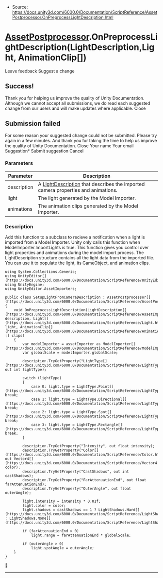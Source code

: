 * Source: https://docs.unity3d.com/6000.0/Documentation/ScriptReference/AssetPostprocessor.OnPreprocessLightDescription.html

#  [AssetPostprocessor](https://docs.unity3d.com/6000.0/Documentation/ScriptReference/AssetPostprocessor.html).OnPreprocessLightDescription(LightDescription,Light, AnimationClip[])
Leave feedback
Suggest a change
## Success!
Thank you for helping us improve the quality of Unity Documentation. Although we cannot accept all submissions, we do read each suggested change from our users and will make updates where applicable.
Close
## Submission failed
For some reason your suggested change could not be submitted. Please <a>try again</a> in a few minutes. And thank you for taking the time to help us improve the quality of Unity Documentation.
Close
Your name Your email Suggestion* Submit suggestion
Cancel
### Parameters
Parameter | Description  
---|---  
description | A [LightDescription](https://docs.unity3d.com/6000.0/Documentation/ScriptReference/AssetImporters.LightDescription.html) that describes the imported camera properties and animations.  
light | The light generated by the Model Importer.  
animations | The animation clips generated by the Model Importer.  
### Description
Add this function to a subclass to recieve a notification when a light is imported from a Model Importer.
Unity only calls this function when ModelImporter.ImportLights is true. This function gives you control over light properties and animations during the model import process. The LightDescription structure contains all the light data from the imported file. You can use it to populate the light, its GameObject, and animation clips.
```
using System.Collections.Generic;
using UnityEditor[](https://docs.unity3d.com/6000.0/Documentation/ScriptReference/UnityEditor.html);
using UnityEngine;
using UnityEditor.AssetImporters;  
  
public class SetupLightFromCameraDescription : AssetPostprocessor[](https://docs.unity3d.com/6000.0/Documentation/ScriptReference/AssetPostprocessor.html)
{
    void OnPreprocessLightDescription(LightDescription[](https://docs.unity3d.com/6000.0/Documentation/ScriptReference/AssetImporters.LightDescription.html) description, Light[](https://docs.unity3d.com/6000.0/Documentation/ScriptReference/Light.html) light, AnimationClip[](https://docs.unity3d.com/6000.0/Documentation/ScriptReference/AnimationClip.html)[] clips)
    {
        var modelImporter = assetImporter as ModelImporter[](https://docs.unity3d.com/6000.0/Documentation/ScriptReference/ModelImporter.html);
        var globalScale = modelImporter.globalScale;  
  
        description.TryGetProperty("LightType[](https://docs.unity3d.com/6000.0/Documentation/ScriptReference/LightType.html)", out int lightType);  
  
        switch (lightType)
        {
            case 0: light.type = LightType.Point[](https://docs.unity3d.com/6000.0/Documentation/ScriptReference/LightType.Point.html); break;
            case 1: light.type = LightType.Directional[](https://docs.unity3d.com/6000.0/Documentation/ScriptReference/LightType.Directional.html); break;
            case 2: light.type = LightType.Spot[](https://docs.unity3d.com/6000.0/Documentation/ScriptReference/LightType.Spot.html); break;
            case 3: light.type = LightType.Rectangle[](https://docs.unity3d.com/6000.0/Documentation/ScriptReference/LightType.Rectangle.html); break;
        }  
  
        description.TryGetProperty("Intensity", out float intensity);
        description.TryGetProperty("Color[](https://docs.unity3d.com/6000.0/Documentation/ScriptReference/Color.html)", out Vector4[](https://docs.unity3d.com/6000.0/Documentation/ScriptReference/Vector4.html) color);
        description.TryGetProperty("CastShadows", out int castShadows);
        description.TryGetProperty("FarAttenuationEnd", out float farAttenuationEnd);
        description.TryGetProperty("OuterAngle", out float outerAngle);  
  
        light.intensity = intensity * 0.01f;
        light.color = color;
        light.shadows = castShadows == 1 ? LightShadows.Hard[](https://docs.unity3d.com/6000.0/Documentation/ScriptReference/LightShadows.Hard.html) : LightShadows.None[](https://docs.unity3d.com/6000.0/Documentation/ScriptReference/LightShadows.None.html);  
  
        if (farAttenuationEnd > 0)
            light.range = farAttenuationEnd * globalScale;  
  
        if (outerAngle > 0)
            light.spotAngle = outerAngle;
    }
}

```

* * *
